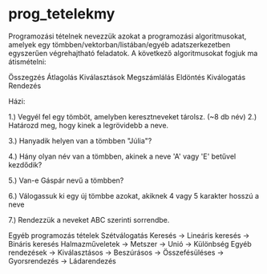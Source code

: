 # prog_tetelekmy

Programozási tételnek nevezzük azokat a programozási algoritmusokat, amelyek egy tömbben/vektorban/listában/egyéb adatszerkezetben egyszerűen végrehajtható feladatok. A következő algoritmusokat fogjuk ma átismételni:

Összegzés
Átlagolás
Kiválasztások
Megszámlálás
Eldöntés
Kiválogatás
Rendezés


Házi:

1.) Vegyél fel egy tömböt, amelyben keresztneveket tárolsz. (~8 db név) 
2.) Határozd meg, hogy kinek a legrövidebb a neve. 

3.) Hanyadik helyen van a tömbben "Júlia"? 

4.) Hány olyan név van a tömbben, akinek a neve 'A' vagy 'E' betűvel kezdődik? 

5.) Van-e Gáspár nevű a tömbben? 

6.) Válogassuk ki egy új tömbbe azokat, akiknek 4 vagy 5 karakter hosszú a neve 

7.) Rendezzük a neveket ABC szerinti sorrendbe.



Egyéb programozás tételek
Szétválogatás
Keresés -> Lineáris keresés -> Bináris keresés
Halmazműveletek -> Metszer -> Unió -> Különbség
Egyéb rendezések -> Kiválasztásos -> Beszúrásos -> Összefésüléses -> Gyorsrendezés -> Ládarendezés



